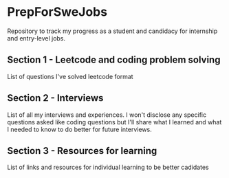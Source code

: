 # PrepForSweJobs
Repository to track my progress as a student and candidacy for internship and entry-level jobs.
## Section 1 - Leetcode and coding problem solving
List of questions I've solved leetcode format

## Section 2 - Interviews
List of all my interviews and experiences. I won't disclose any specific questions asked like coding questions but I'll share what I learned and what I needed to know to do better for future interviews.

## Section 3 - Resources for learning
List of links and resources for individual learning to be better cadidates
